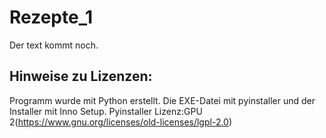 # Rezepte_1
Der text kommt noch.
## Hinweise zu Lizenzen:
Programm wurde mit Python erstellt. Die EXE-Datei mit pyinstaller und der Installer mit Inno Setup. Pyinstaller Lizenz:GPU 2(https://www.gnu.org/licenses/old-licenses/lgpl-2.0)
